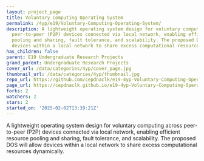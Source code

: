 ```yaml
---
layout: project_page
title: Voluntary Computing Operating System
permalink: /4yp/e19/Voluntary-Computing-Operating-System/
description: A lightweight operating system design for voluntary computing across
  peer-to-peer (P2P) devices connected via local network, enabling efficient resource
  pooling and sharing, fault tolerance, and scalability. The proposed DOS will allow
  devices within a local network to share excess computational resources dynamically.
has_children: false
parent: E19 Undergraduate Research Projects
grand_parent: Undergraduate Research Projects
cover_url: /data/categories/4yp/cover_page.jpg
thumbnail_url: /data/categories/4yp/thumbnail.jpg
repo_url: https://github.com/cepdnaclk/e19-4yp-Voluntary-Computing-Operating-System
page_url: https://cepdnaclk.github.io/e19-4yp-Voluntary-Computing-Operating-System
forks: 2
watchers: 2
stars: 2
started_on: '2025-02-02T13:39:21Z'
---
```


A lightweight operating system design for voluntary computing across peer-to-peer (P2P) devices connected via local network, enabling efficient resource pooling and sharing, fault tolerance, and scalability. The proposed DOS will allow devices within a local network to share excess computational resources dynamically.
